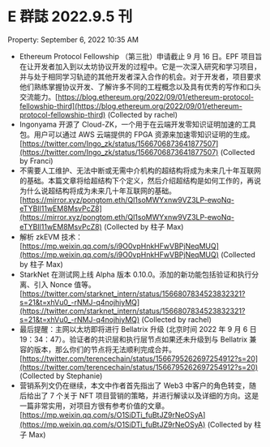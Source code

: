 # E 群誌 2022.9.5 刊

Property: September 6, 2022 10:35 AM

- Ethereum Protocol Fellowship （第三批）申请截止 9 月 16 日。EPF 项目旨在让开发者加入到以太坊协议开发的过程中。它是一次深入研究和学习项目，并与处于相同学习轨迹的其他开发者深入合作的机会。对于开发者，项目要求他们熟练掌握协议开发、了解许多不同的工程概念以及具有优秀的写作和口头交流能力。[https://blog.ethereum.org/2022/09/01/ethereum-protocol-fellowship-third](https://blog.ethereum.org/2022/09/01/ethereum-protocol-fellowship-third) (Collected by rachel)
- Ingonyama 开源了 Cloud-ZK，一个用于在云端开发零知识证明加速的工具包。用户可以通过 AWS 云端提供的 FPGA 资源来加速零知识证明的生成。[https://twitter.com/Ingo_zk/status/1566706873641877507](https://twitter.com/Ingo_zk/status/1566706873641877507) (Collected by Franci)
- 不需要人工维护、无法中断或无需中介机构的超结构将成为未来几十年互联网的基础。本篇文章将给超结构下个定义，然后介绍超结构是如何工作的，再说为什么说超结构将成为未来几十年互联网的基础。[https://mirror.xyz/pongtom.eth/Ql1soMWYxnw9VZ3LP-ewoNq-eTYBIl11wEM8MsvPcZ8](https://mirror.xyz/pongtom.eth/Ql1soMWYxnw9VZ3LP-ewoNq-eTYBIl11wEM8MsvPcZ8) (Collected by 柱子 Max)
- 解析 zkEVM 技术：[https://mp.weixin.qq.com/s/i9O0vpHnkHFwVBPjNeqMUQ](https://mp.weixin.qq.com/s/i9O0vpHnkHFwVBPjNeqMUQ) (Collected by 柱子 Max)
- StarkNet 在测试网上线 Alpha 版本 0.10.0。添加的新功能包括验证和执行分离、引入 Nonce 值等。[https://twitter.com/starknet_intern/status/1566807834523832321?s=21&t=xhVu0_-rNMJ-q4nojhiyMQ](https://twitter.com/starknet_intern/status/1566807834523832321?s=21&t=xhVu0_-rNMJ-q4nojhiyMQ) (Collected by rachel)
- 最后提醒：主网以太坊即将进行 Bellatrix 升级 (北京时间 2022 年 9 月 6 日 19：34：47）。验证者的共识层和执行层节点如果还未升级到与 Bellatrix 兼容的版本，那么你们的节点将无法顺利完成合并。[https://twitter.com/terencechain/status/1566795262697254912?s=20](https://twitter.com/terencechain/status/1566795262697254912?s=20) (Collected by Stephanie)
- 营销系列文仍在继续，本文中作者首先指出了 Web3 中客户的角色转变，随后给出了 7 个关于 NFT 项目营销的策略，并进行解读以及详细的方向。这是一篇非常实用，对项目方很有参考价值的文章。[https://mp.weixin.qq.com/s/O1SiDTi_fuBtJZ9rNeOSyA](https://mp.weixin.qq.com/s/O1SiDTi_fuBtJZ9rNeOSyA) (Collected by 柱子 Max)